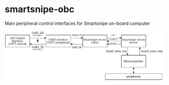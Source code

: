 # smartsnipe-obc
Main peripheral control interfaces for Smartsnipe on-board computer

![architecture](/img/smartsnipe_arch.png?raw=true "Smartsnipe control system architecture")
